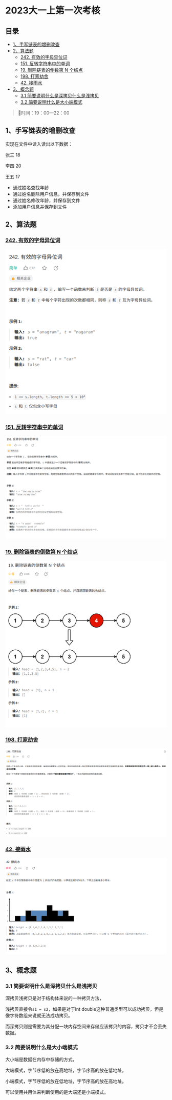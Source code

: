 # 2023大一上第一次考核

## 目录

-   [1、手写链表的增删改查](#1手写链表的增删改查)
-   [2、算法题](#2算法题)
    -   [242. 有效的字母异位词](#242-有效的字母异位词)
    -   [151. 反转字符串中的单词](#151-反转字符串中的单词)
    -   [19. 删除链表的倒数第 N 个结点](#19-删除链表的倒数第-N-个结点)
    -   [198. 打家劫舍](#198-打家劫舍)
    -   [42. 接雨水](#42-接雨水)
-   [3、概念题](#3概念题)
    -   [3.1 简要说明什么是深拷贝什么是浅拷贝](#31-简要说明什么是深拷贝什么是浅拷贝)
    -   [3.2 简要说明什么是大小端模式](#32-简要说明什么是大小端模式)

> 📌时间：19：00—22：00

## 1、手写链表的增删改查

实现在文件中读入读出以下数据：

张三  18

李四  20

王五  17

-   通过姓名查找年龄
-   通过姓名删除用户信息，并保存到文件
-   通过姓名修改年龄，并保存到文件
-   添加用户信息并保存到文件

## 2、算法题

### [**242. 有效的字母异位词**](https://leetcode.cn/problems/valid-anagram/ "242. 有效的字母异位词")

![](https://raw.githubusercontent.com/13008451162/PicImg/main/202312131804278.png)

### [**151. 反转字符串中的单词**](https://leetcode.cn/problems/reverse-words-in-a-string/ "151. 反转字符串中的单词")

![](https://raw.githubusercontent.com/13008451162/PicImg/main/202312131804289.png)

### [**19. 删除链表的倒数第 N 个结点**](https://leetcode.cn/problems/remove-nth-node-from-end-of-list/ "19. 删除链表的倒数第 N 个结点")

![](https://raw.githubusercontent.com/13008451162/PicImg/main/202312131804290.png)

### [198. 打家劫舍](https://leetcode.cn/problems/house-robber/ "198. 打家劫舍")

![](https://raw.githubusercontent.com/13008451162/PicImg/main/202312131804291.png)

### [42. 接雨水](https://leetcode.cn/problems/trapping-rain-water/ "42. 接雨水")

![](https://raw.githubusercontent.com/13008451162/PicImg/main/202312131804292.png)

## 3、概念题

### 3.1 简要说明什么是深拷贝什么是浅拷贝

深拷贝浅拷贝是对于结构体来说的一种拷贝方法，

浅拷贝直接令`s1 = s2`，如果是对于int double这种普通类型可以成功拷贝，但是像字符数组来说就无法成功拷贝。

而深拷贝则是需要为其分配一块内存空间来存储应该拷贝的内容，拷贝才不会丢失数据。



### 3.2 简要说明什么是大小端模式

大小端是数据在内存中存储的方式，

大端模式，字节序低的放在高地址，字节序高的放在低地址。

小端模式，字节序低的放在低地址，字节序高的放在高地址。

可以使用共用体来判断使用的是大端还是小端模式。

